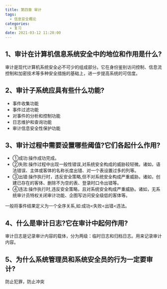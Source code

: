 ```yaml
---
title: 第四章 审计
tags:
  - 信息安全概论
categories:
  - 复习
date: 2021-03-12 11:28:00
---
```

## 1、审计在计算机信息系统安全中的地位和作用是什么?
审计是现代计算机系统安全必不可少的组成部分。它在身份鉴别访问控制、信息流控制和加密技术等多种安全措施的基础上，进一步提高系统的可信度。
## 2、审计子系统应具有些什么功能?
- 事件收集功能
- 事件过滤功能
- 对事件的分析和控制功能
- 日志维护和查询功能
- 审计信息安全性保护功能
## 3、审计过程中需要设置哪些阈值?它们各起什么作用?
- ①成功:操作成功完成。
- ②失败:操作过程中出现一般性错误,对系统安全构成的威胁较轻微。诸如，语法错误、主体或客体的名称长度出错、对一个表设置过多的列等。
- ③出错:操作执行时，违反安全策略,但不对系统安全构成严重威胁。诸如，创建已存在的客体、删除不为空的表、登录时口令出错等。
- ④违法:操作执行时,违反安全策略，且对系统安全构成严重威胁。诸如，无系统审计员特权关闭审计功能、企图写访问安全级低的客体等。

一般将事件结果定义为一个全序关系,如:成功<失败<出错<违法。
## 4、什么是审计日志?它在审计中起何作用?
审计日志是记录审计内容的载体，分为两级：临时日志和归档日志。用来记录审计内容。
## 5、为什么系统管理员和系统安全员的行为一定要审计?
防止犯罪，防止冲突